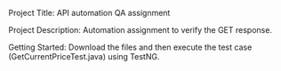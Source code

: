 Project Title: API automation QA assignment

Project Description: Automation assignment to verify the GET response.

Getting Started: Download the files and then execute the test case (GetCurrentPriceTest.java) using TestNG.
